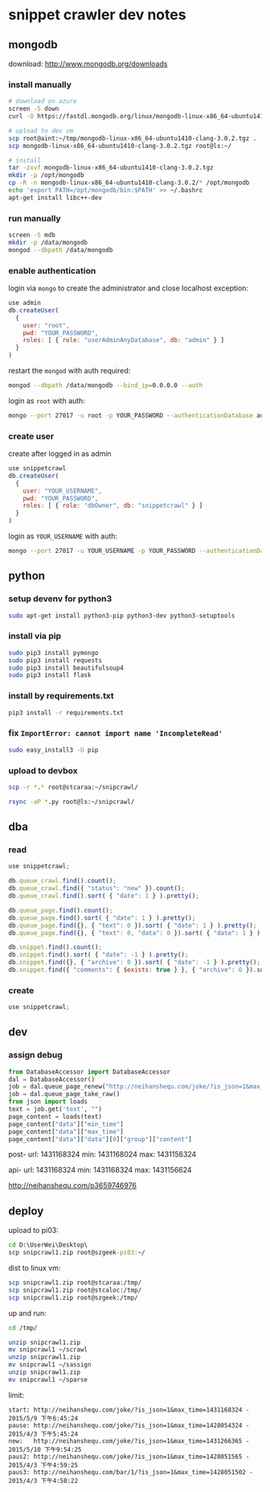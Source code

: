 # snippet crawler dev notes

## mongodb

download: http://www.mongodb.org/downloads

### install manually
```bash
# download on azure
screen -S down
curl -O https://fastdl.mongodb.org/linux/mongodb-linux-x86_64-ubuntu1410-clang-3.0.2.tgz

# upload to dev vm
scp root@aint:~/tmp/mongodb-linux-x86_64-ubuntu1410-clang-3.0.2.tgz .
scp mongodb-linux-x86_64-ubuntu1410-clang-3.0.2.tgz root@ls:~/

# install
tar -zxvf mongodb-linux-x86_64-ubuntu1410-clang-3.0.2.tgz
mkdir -p /opt/mongodb
cp -R -n mongodb-linux-x86_64-ubuntu1410-clang-3.0.2/* /opt/mongodb
echo 'export PATH=/opt/mongodb/bin:$PATH' >> ~/.bashrc
apt-get install libc++-dev
```

### run manually
```bash
screen -S mdb
mkdir -p /data/mongodb
mongod --dbpath /data/mongodb
```

### enable authentication
login via `mongo` to create the administrator and close localhost exception:
```javascript
use admin
db.createUser(
  {
    user: "root",
    pwd: "YOUR_PASSWORD",
    roles: [ { role: "userAdminAnyDatabase", db: "admin" } ]
  }
)
```

restart the `mongod` with auth required:
```bash
mongod --dbpath /data/mongodb --bind_ip=0.0.0.0 --auth
```

login as `root` with auth:
```bash
mongo --port 27017 -u root -p YOUR_PASSWORD --authenticationDatabase admin
```

### create user

create after logged in as admin
```javascript
use snippetcrawl
db.createUser(
  {
    user: "YOUR_USERNAME",
    pwd: "YOUR_PASSWORD",
    roles: [ { role: "dbOwner", db: "snippetcrawl" } ]
  }
)
```

login as `YOUR_USERNAME` with auth:
```bash
mongo --port 27017 -u YOUR_USERNAME -p YOUR_PASSWORD --authenticationDatabase snippetcrawl
```


## python

### setup devenv for python3

```bash
sudo apt-get install python3-pip python3-dev python3-setuptools
```

### install via pip
```bash
sudo pip3 install pymongo
sudo pip3 install requests
sudo pip3 install beautifulsoup4
sudo pip3 install flask
```

### install by requirements.txt 
```bash
pip3 install -r requirements.txt
```

### fix `ImportError: cannot import name 'IncompleteRead'` 
```bash
sudo easy_install3 -U pip
```

### upload to devbox
```bash
scp -r *.* root@stcaraa:~/snipcrawl/

rsync -aP *.py root@ls:~/snipcrawl/
```


## dba

### read

```javascript
use snippetcrawl;

db.queue_crawl.find().count();
db.queue_crawl.find({ "status": "new" }).count();
db.queue_crawl.find().sort( { "date": 1 } ).pretty();

db.queue_page.find().count();
db.queue_page.find().sort( { "date": 1 } ).pretty();
db.queue_page.find({}, { "text": 0 }).sort( { "date": 1 } ).pretty();
db.queue_page.find({}, { "text": 0, "data": 0 }).sort( { "date": 1 } ).pretty();

db.snippet.find().count();
db.snippet.find().sort( { "date": -1 } ).pretty();
db.snippet.find({}, { "archive": 0 }).sort( { "date": -1 } ).pretty();
db.snippet.find({ "comments": { $exists: true } }, { "archive": 0 }).sort( { "date": 1 } ).pretty();
```


### create

```javascript
use snippetcrawl;

```


## dev

### assign debug

```python
from DatabaseAccessor import DatabaseAccessor
dal = DatabaseAccessor()
job = dal.queue_page_renew("http://neihanshequ.com/joke/?is_json=1&max_time=1431168324")
job = dal.queue_page_take_raw()
from json import loads
text = job.get('text', "")
page_content = loads(text)
page_content["data"]["min_time"]
page_content["data"]["max_time"]
page_content["data"]["data"][0]["group"]["content"]
```

post-
url: 1431168324
min: 1431168024
max: 1431156324

api-
url: 1431168324
min: 1431168324
max: 1431156624

http://neihanshequ.com/p3659746976


## deploy

upload to pi03:
```cmd
cd D:\UserWei\Desktop\
scp snipcrawl1.zip root@szgeek-pi03:~/
```

dist to linux vm:
```bash
scp snipcrawl1.zip root@stcaraa:/tmp/
scp snipcrawl1.zip root@stcaloc:/tmp/
scp snipcrawl1.zip root@szgeek:/tmp/
```

up and run:
```bash
cd /tmp/

unzip snipcrawl1.zip
mv snipcrawl1 ~/scrawl
unzip snipcrawl1.zip
mv snipcrawl1 ~/sassign
unzip snipcrawl1.zip
mv snipcrawl1 ~/sparse
```

limit:
```
start: http://neihanshequ.com/joke/?is_json=1&max_time=1431168324 - 2015/5/9 下午6:45:24
pause: http://neihanshequ.com/joke/?is_json=1&max_time=1428054324 - 2015/4/3 下午5:45:24
new:   http://neihanshequ.com/joke/?is_json=1&max_time=1431266365 - 2015/5/10 下午9:54:25
paus2: http://neihanshequ.com/joke/?is_json=1&max_time=1428051565 - 2015/4/3 下午4:59:25
paus3: http://neihanshequ.com/bar/1/?is_json=1&max_time=1428051502 - 2015/4/3 下午4:58:22


```

